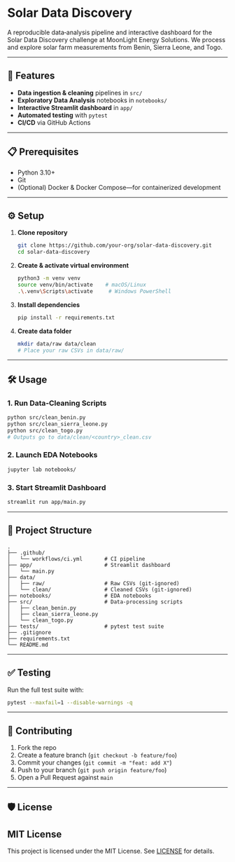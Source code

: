 # Solar Data Discovery

A reproducible data‐analysis pipeline and interactive dashboard for the Solar Data Discovery challenge at MoonLight Energy Solutions. We process and explore solar farm measurements from Benin, Sierra Leone, and Togo.

---

## 🚀 Features

- **Data ingestion & cleaning** pipelines in `src/`  
- **Exploratory Data Analysis** notebooks in `notebooks/`  
- **Interactive Streamlit dashboard** in `app/`  
- **Automated testing** with `pytest`  
- **CI/CD** via GitHub Actions

---

## 📋 Prerequisites

- Python 3.10+  
- Git  
- (Optional) Docker & Docker Compose—for containerized development

---

## ⚙️ Setup

1. **Clone repository**  
   ```bash
   git clone https://github.com/your-org/solar-data-discovery.git
   cd solar-data-discovery
   ```

2. **Create & activate virtual environment**
   ```bash
   python3 -m venv venv
   source venv/bin/activate    # macOS/Linux
   .\.venv\Scripts\activate     # Windows PowerShell
   ```

3. **Install dependencies**

   ```bash
   pip install -r requirements.txt
   ```

4. **Create data folder**

   ```bash
   mkdir data/raw data/clean
   # Place your raw CSVs in data/raw/
   ```

---

## 🛠️ Usage

### 1. Run Data‐Cleaning Scripts

```bash
python src/clean_benin.py
python src/clean_sierra_leone.py
python src/clean_togo.py
# Outputs go to data/clean/<country>_clean.csv
```

### 2. Launch EDA Notebooks

```bash
jupyter lab notebooks/
```

### 3. Start Streamlit Dashboard

```bash
streamlit run app/main.py
```

---

## 📂 Project Structure

```
.
├── .github/
│   └── workflows/ci.yml       # CI pipeline
├── app/                       # Streamlit dashboard
│   └── main.py
├── data/
│   ├── raw/                   # Raw CSVs (git-ignored)
│   └── clean/                 # Cleaned CSVs (git-ignored)
├── notebooks/                 # EDA notebooks
├── src/                       # Data‐processing scripts
│   ├── clean_benin.py
│   ├── clean_sierra_leone.py
│   └── clean_togo.py
├── tests/                     # pytest test suite
├── .gitignore
├── requirements.txt
└── README.md
```

---

## ✅ Testing

Run the full test suite with:

```bash
pytest --maxfail=1 --disable-warnings -q
```

---

## 🤝 Contributing

1. Fork the repo
2. Create a feature branch (`git checkout -b feature/foo`)
3. Commit your changes (`git commit -m "feat: add X"`)
4. Push to your branch (`git push origin feature/foo`)
5. Open a Pull Request against `main`

---

## 🛡️ License
MIT License
----------------
This project is licensed under the MIT License. See [LICENSE](./LICENSE) for details.

